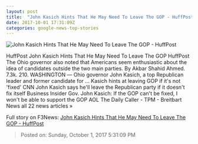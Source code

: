 ```yaml
---
layout: post
title:  "John Kasich Hints That He May Need To Leave The GOP - HuffPost"
date: 2017-10-01 17:31:09Z
categories: google-news-top-stories
---
```


![John Kasich Hints That He May Need To Leave The GOP - HuffPost](https://img.huffingtonpost.com/asset/59d11f972d000097173080b0.jpeg?ops=1910_1000)

HuffPost John Kasich Hints That He May Need To Leave The GOP HuffPost The Ohio governor also noted that Americans seem enthusiastic about the idea of candidates outside the two main parties. By Akbar Shahid Ahmed. 7.3k. 210. WASHINGTON ― Ohio governor John Kasich, a top Republican leader and former candidate for ... Kasich hints at leaving GOP if it's not 'fixed' CNN John Kasich says he'll leave the Republican party if it doesn't fix itself Business Insider Gov. John Kasich: If the GOP can't be fixed, I won't be able to support the GOP AOL The Daily Caller - TPM - Breitbart News all 22 news articles »


Full story on F3News: [John Kasich Hints That He May Need To Leave The GOP - HuffPost](http://www.f3nws.com/n/zyESBF)

> Posted on: Sunday, October 1, 2017 5:31:09 PM
